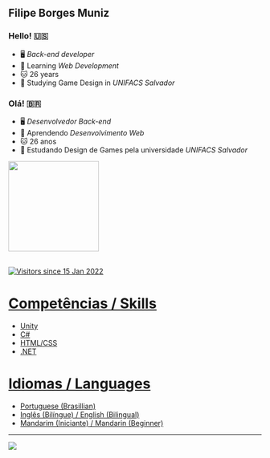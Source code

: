  ## Filipe Borges Muniz

### Hello! 🇺🇸

- 🖥️ *Back-end developer*
- 📝 Learning *Web Development*
- 🐱 26 years
- 👾 Studying Game Design in *UNIFACS Salvador*

### Olá! 🇧🇷

- 🖥️ *Desenvolvedor Back-end*
- 📝 Aprendendo *Desenvolvimento Web*
- 🐱 26 anos
- 👾 Estudando Design de Games pela universidade *UNIFACS Salvador*

<div>
  <a href="https://github.com/FMuniz312">
  <img height="180em" src="https://github-readme-stats.vercel.app/api?username=FMuniz312&show_icons=true&theme=tokyonight&include_all_commits=true&count_private=true"/>
</div>
  
 <div>
  <!--<img align="center" src="https://github-readme-stats.vercel.app/api/top-langs/?username=FMuniz312&layout=compact&hide=html&theme=dark" alt="FMuniz312">-->
 </div>

 <br/>
  
![Visitors since 15 Jan 2022](http://estruyf-github.azurewebsites.net/api/VisitorHit?user=FMuniz312&repo=FMuniz312&countColor=%237B1E7A)
  
 # Competências / Skills
- Unity
- C#
- HTML/CSS
- .NET

 # Idiomas / Languages
- Portuguese (Brasillian)
- Inglês (Bilíngue) / English (Bilingual)
- Mandarim (Iniciante) / Mandarin (Beginner)
  
 <hr>  
<div>
  <a href="https://www.https://www.linkedin.com/in/filipe-borges-muniz-97917520a/" target="_blank"><img src="https://img.shields.io/badge/-LinkedIn-%230077B5?style=for-the-badge&logo=linkedin&logoColor=white" target="_blank">
  </a> 
</div
